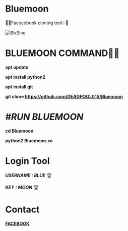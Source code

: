 # Bluemoon
🎈✨Facecebook cloning tool✨🎈


![6ix9ine](https://user-images.githubusercontent.com/81415453/120909993-3e187780-c67b-11eb-8cce-680033b1bd52.PNG)
# **BLUEMOON COMMAND**👑🍭

**apt update**

**apt install python2**

**apt install git**

**git clone https://github.com/DEADPOOL015/Bluemoon**

# *#RUN BLUEMOON*

**cd Bluemoon**

**python2 Bluemoon.xo**
# Login Tool

_**USERNAME : BLUE**_ 🏆

_**KEY : MOON**_ 🏆

# Contact

[**FACEBOOK**](https://www.facebook.com/profile.php?id=100058150015392) 
